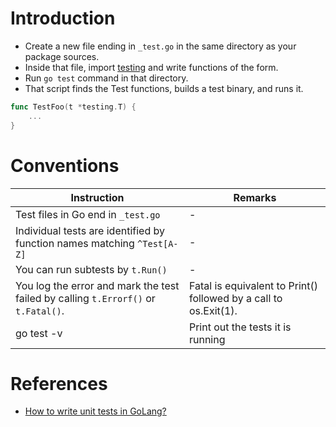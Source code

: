 # Introduction
- Create a new file ending in `_test.go` in the same directory as your package sources. 
- Inside that file, import [testing](https://pkg.go.dev/testing) and write functions of the form.
- Run `go test` command in that directory. 
- That script finds the Test functions, builds a test binary, and runs it.

````go
func TestFoo(t *testing.T) {
    ...
}
````

# Conventions

| Instruction                                                                           | Remarks                                                          |
|---------------------------------------------------------------------------------------|------------------------------------------------------------------|
| Test files in Go  end in `_test.go`                                                   | -                                                                |
| Individual tests are identified by function names matching `^Test[A-Z]`               | -                                                                |
| You can run subtests by `t.Run()`                                                     | -                                                                |
| You log the error and mark the test failed by calling `t.Errorf()` or `t.Fatal()`.    | Fatal is equivalent to Print() followed by a call to os.Exit(1). |
| go test -v                                                                            | Print out the tests it is running                                |


# References
- [How to write unit tests in GoLang?](https://blog.alexellis.io/golang-writing-unit-tests/)